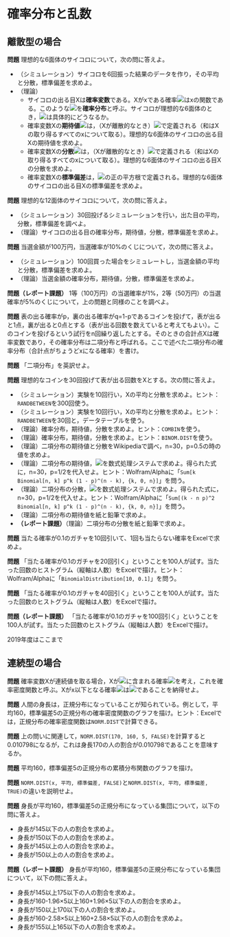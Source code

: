 # 確率分布と乱数

## 離散型の場合

**問題** 理想的な6面体のサイコロについて，次の問に答えよ。

* （シミュレーション）サイコロを6回振った結果のデータを作り，その平均と分散，標準偏差を求めよ。
* （理論）
    * サイコロの出る目Xは**確率変数**である。Xがxである確率<img src="https://latex.codecogs.com/gif.latex?\inline&space;P(X=x)=f(x)" />はxの関数である。このような<img src="https://latex.codecogs.com/gif.latex?\inline&space;f(x)" />を**確率分布**と呼ぶ。サイコロが理想的な6面体のとき，<img src="https://latex.codecogs.com/gif.latex?\inline&space;f(x)" />は具体的にどうなるか。
    * 確率変数Xの**期待値**<img src="https://latex.codecogs.com/gif.latex?\inline&space;E(X)" />は，（Xが離散的なとき）<img src="https://latex.codecogs.com/gif.latex?\inline&space;\sum&space;x&space;f(x)" />で定義される（和はXの取り得るすべてのxについて取る）。理想的な6面体のサイコロの出る目Xの期待値を求めよ。
    * 確率変数Xの**分散**<img src="https://latex.codecogs.com/gif.latex?\inline&space;V(X)" />は，（Xが離散的なとき）<img src="https://latex.codecogs.com/gif.latex?\inline&space;\sum&space;(x-E(X))^2&space;f(x)" />で定義される（和はXの取り得るすべてのxについて取る）。理想的な6面体のサイコロの出る目Xの分散を求めよ。
    * 確率変数Xの**標準偏差**は，<img src="https://latex.codecogs.com/gif.latex?\inline&space;V(X)" />の正の平方根で定義される。理想的な6面体のサイコロの出る目Xの標準偏差を求めよ。

**問題** 理想的な12面体のサイコロについて，次の問に答えよ。

* （シミュレーション）30回投げるシミュレーションを行い，出た目の平均，分散，標準偏差を調べよ。
* （理論）サイコロの出る目の確率分布，期待値，分散，標準偏差を求めよ。

**問題** 当選金額が100万円，当選確率が10%のくじについて，次の問に答えよ。

* （シミュレーション）100回買った場合をシミュレートし，当選金額の平均と分散，標準偏差を求めよ。
* （理論）当選金額の確率分布，期待値，分散，標準偏差を求めよ。

**問題（レポート課題）** 1等（100万円）の当選確率が1%，2等（50万円）の当選確率が5%のくじについて，上の問題と同様のことを調べよ。

**問題** 表の出る確率がp，裏の出る確率がq=1-pであるコインを投げて，表が出ると1点，裏が出ると0点とする（表が出る回数を数えていると考えてもよい）。このコインを投げるという試行をn回繰り返したとする。そのときの合計点Xは確率変数であり，その確率分布は二項分布と呼ばれる。ここで述べた二項分布の確率分布（合計点がちょうどxになる確率）を書け。

**問題** 「二項分布」を英訳せよ。

**問題** 理想的なコインを30回投げて表が出る回数をXとする。次の問に答えよ。

* （シミュレーション）実験を10回行い，Xの平均と分散を求めよ。ヒント：`RANDBETWEEN`を300回使う。
* （シミュレーション）実験を10回行い，Xの平均と分散を求めよ。ヒント：`RANDBETWEEN`を30回と，データテーブルを使う。
* （理論）確率分布，期待値，分散を求めよ。ヒント：`COMBIN`を使う。
* （理論）確率分布，期待値，分散を求めよ。ヒント：`BINOM.DIST`を使う。
* （理論）二項分布の期待値と分散をWikipediaで調べ，n=30，p=0.5の時の値を求めよ。
* （理論）二項分布の期待値，<img src="https://latex.codecogs.com/gif.latex?%5Csum_%7Bk%3D0%7D%5Enk%5Cbinom%7Bn%7D%7Bk%7Dp%5Ek%281-p%29%5E%7Bn-k%7D" />を数式処理システムで求めよ。得られた式に，n=30，p=1/2を代入せよ。ヒント：Wolfram/Alphaに「`Sum[k Binomial[n, k] p^k (1 - p)^(n - k), {k, 0, n}]`」を問う。
* （理論）二項分布の分散，<img src="https://latex.codecogs.com/gif.latex?%5Csum_%7Bk%3D0%7D%5En%20%28k-np%29%5E2%5Cbinom%7Bn%7D%7Bk%7Dp%5Ek%281-p%29%5E%7Bn-k%7D" />を数式処理システムで求めよ。得られた式に，n=30，p=1/2を代入せよ。ヒント：Wolfram/Alphaに「`Sum[(k - n p)^2 Binomial[n, k] p^k (1 - p)^(n - k), {k, 0, n}]`」を問う。
* （理論）二項分布の期待値を紙と鉛筆で求めよ。
* **（レポート課題）**（理論）二項分布の分散を紙と鉛筆で求めよ。

**問題** 当たる確率が0.1のガチャを10回引いて、1回も当たらない確率をExcelで求めよ。

**問題** 「当たる確率が0.1のガチャを20回引く」ということを100人が試す。当たった回数のヒストグラム（縦軸は人数）をExcelで描け。ヒント：Wolfram/Alphaに「`BinomialDistribution[10, 0.1]`」を問う。

**問題** 「当たる確率が0.1のガチャを40回引く」ということを100人が試す。当たった回数のヒストグラム（縦軸は人数）をExcelで描け。

**問題（レポート課題）** 「当たる確率が0.1のガチャを100回引く」ということを100人が試す。当たった回数のヒストグラム（縦軸は人数）をExcelで描け。

2019年度はここまで

## 連続型の場合

**問題** 確率変数Xが連続値を取る場合，Xが<img src="https://latex.codecogs.com/gif.latex?\inline&space;[x,&space;x&plus;\Delta&space;x]" />に含まれる確率<img src="https://latex.codecogs.com/gif.latex?\inline&space;P(x\le&space;X&space;\le&space;x&plus;\Delta&space;x)=f(x)" />を考え，これを確率密度関数と呼ぶ。Xがx以下となる確率<img src="https://latex.codecogs.com/gif.latex?\inline&space;F(x)" />は<img src="https://latex.codecogs.com/gif.latex?\inline&space;\int_{-\infty}^x&space;f(k)\,dk" />であることを納得せよ。

**問題** 人間の身長は，正規分布になっていることが知られている。例として，平均160，標準偏差5の正規分布の確率密度関数のグラフを描け。ヒント：Excelでは，正規分布の確率密度関数は`NORM.DIST`で計算できる。

**問題** 上の問いに関連して，`NORM.DIST(170, 160, 5, FALSE)`を計算すると0.010798になるが，これは身長170の人の割合が0.010798であることを意味するか。

**問題** 平均160，標準偏差5の正規分布の累積分布関数のグラフを描け。

**問題** `NORM.DIST(x, 平均, 標準偏差, FALSE)`と`NORM.DIST(x, 平均, 標準偏差, TRUE)`の違いを説明せよ。

**問題** 身長が平均160，標準偏差5の正規分布になっている集団について，以下の問に答えよ。

* 身長が145以下の人の割合を求めよ。
* 身長が150以下の人の割合を求めよ。
* 身長が145以上の人の割合を求めよ。
* 身長が150以上の人の割合を求めよ。

**問題（レポート課題）** 身長が平均160，標準偏差5の正規分布になっている集団について，以下の問に答えよ。

* 身長が145以上175以下の人の割合を求めよ。
* 身長が160-1.96×5以上160+1.96×5以下の人の割合を求めよ。
* 身長が150以上170以下の人の割合を求めよ。
* 身長が160-2.58×5以上160+2.58×5以下の人の割合を求めよ。
* 身長が155以上165以下の人の割合を求めよ。
